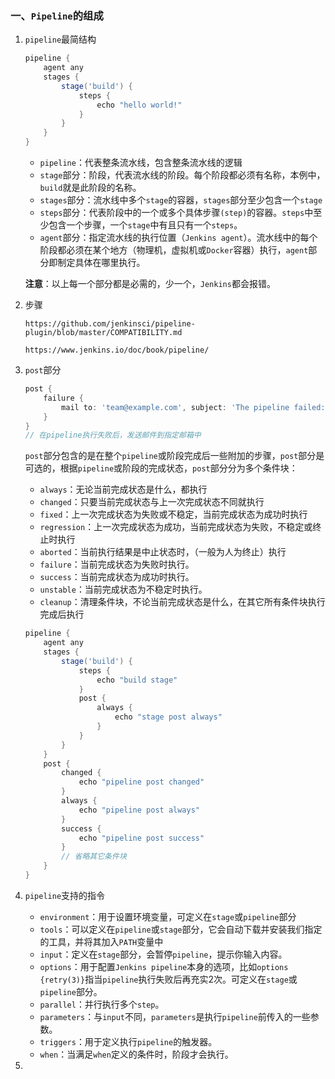 ### 一、`Pipeline`的组成

1. `pipeline`最简结构

   ```groovy
   pipeline {
       agent any
       stages {
           stage('build') {
               steps {
                   echo "hello world!"
               }
           }
       }
   }
   ```

   - `pipeline`：代表整条流水线，包含整条流水线的逻辑
   - `stage`部分：阶段，代表流水线的阶段。每个阶段都必须有名称，本例中，`build`就是此阶段的名称。
   - `stages`部分：流水线中多个`stage`的容器，`stages`部分至少包含一个`stage`
   - `steps`部分：代表阶段中的一个或多个具体步骤`(step)`的容器。`steps`中至少包含一个步骤，一个`stage`中有且只有一个`steps`。
   - `agent`部分：指定流水线的执行位置（`Jenkins agent`）。流水线中的每个阶段都必须在某个地方（物理机，虚拟机或`Docker`容器）执行，`agent`部分即制定具体在哪里执行。

   **注意**：以上每一个部分都是必需的，少一个，`Jenkins`都会报错。

2. 步骤

   `https://github.com/jenkinsci/pipeline-plugin/blob/master/COMPATIBILITY.md`

   `https://www.jenkins.io/doc/book/pipeline/`

3. `post`部分

   ```groovy
   post {
       failure {
           mail to: 'team@example.com', subject: 'The pipeline failed:('
       }
   }
   // 在pipeline执行失败后，发送邮件到指定邮箱中
   ```

   `post`部分包含的是在整个`pipeline`或阶段完成后一些附加的步骤，`post`部分是可选的，根据`pipeline`或阶段的完成状态，`post`部分分为多个条件块：

   - `always`：无论当前完成状态是什么，都执行
   - `changed`：只要当前完成状态与上一次完成状态不同就执行
   - `fixed`：上一次完成状态为失败或不稳定，当前完成状态为成功时执行
   - `regression`：上一次完成状态为成功，当前完成状态为失败，不稳定或终止时执行
   - `aborted`：当前执行结果是中止状态时，（一般为人为终止）执行
   - `failure`：当前完成状态为失败时执行。
   - `success`：当前完成状态为成功时执行。
   - `unstable`：当前完成状态为不稳定时执行。
   - `cleanup`：清理条件块，不论当前完成状态是什么，在其它所有条件块执行完成后执行

   ```groovy
   pipeline {
       agent any
       stages {
           stage('build') {
               steps {
                   echo "build stage"
               }
               post {
                   always {
                       echo "stage post always"
                   }
               }
           }
       }
       post {
           changed {
               echo "pipeline post changed"
           }
           always {
               echo "pipeline post always"
           }
           success {
               echo "pipeline post success"
           }
           // 省略其它条件块
       }
   }
   ```

4. `pipeline`支持的指令

   - `environment`：用于设置环境变量，可定义在`stage`或`pipeline`部分
   - `tools`：可以定义在`pipeline`或`stage`部分，它会自动下载并安装我们指定的工具，并将其加入`PATH`变量中
   - `input`：定义在`stage`部分，会暂停`pipeline`，提示你输入内容。
   - `options`：用于配置`Jenkins pipeline`本身的选项，比如`options {retry(3)}`指当`pipeline`执行失败后再充实2次。可定义在`stage`或`pipeline`部分。
   - `parallel`：并行执行多个`step`。
   - `parameters`：与`input`不同，`parameters`是执行`pipeline`前传入的一些参数。
   - `triggers`：用于定义执行`pipeline`的触发器。
   - `when`：当满足`when`定义的条件时，阶段才会执行。

5. 